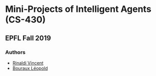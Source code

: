 # Mini-Projects of Intelligent Agents (CS-430)

## EPFL Fall 2019

### Authors

- [Rinaldi Vincent](https://github.com/vincentrinaldi)
- [Bouraux Léopold](https://github.com/leobouraux)

